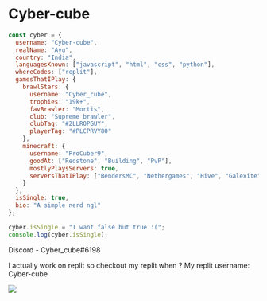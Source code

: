 # Cyber-cube

```javascript
const cyber = {
  username: "Cyber-cube",
  realName: "Ayu",
  country: "India",
  languagesKnown: ["javascript", "html", "css", "python"],
  whereCodes: ["replit"],
  gamesThatIPlay: {
    brawlStars: {
      username: "Cyber_cube",
      trophies: "19k+",
      favBrawler: "Mortis",
      club: "Supreme brawler",
      clubTag: "#2LLROPGUY",
      playerTag: "#PLCPRVY80"
    },
    minecraft: {
      username: "ProCuber9",
      goodAt: ["Redstone", "Building", "PvP"],
      mostlyPlaysServers: true,
      serversThatIPlay: ["BendersMC", "Nethergames", "Hive", "Galexite", "CubeCraft"]
    }
  },
  isSingle: true,
  bio: "A simple nerd ngl"
};

cyber.isSingle = "I want false but true :(";
console.log(cyber.isSingle);
```

Discord - Cyber_cube#6198

I actually work on replit so checkout my replit when ? My replit username: Cyber-cube

<img src="https://lanyard.cnrad.dev/api/988062905670963200?animated=true&hideDiscrim=true&bg=010409" />
